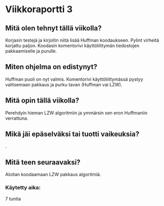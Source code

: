 # Viikkoraportti 3

## Mitä olen tehnyt tällä viikolla?
Korjasin testejä ja kirjoitin niitä lisää Huffman koodaukseen. Pylint virheitä korjattu paljon.
Koodasin komentorivi käyttöliittymän tiedostojen pakkaamiselle ja purulle.

## Miten ohjelma on edistynyt?
Huffman puoli on nyt valmis. Komentorivi käyttöliittymässä pystyy valitsemaan pakkaus ja purku tavan (Huffman vai LZW).

## Mitä opin tällä viikolla?
Perehdyin hieman LZW algoritmiin ja ymmärsin sen eron Huffmaniin verrattuna.

## Mikä jäi epäselväksi tai tuotti vaikeuksia?
.

## Mitä teen seuraavaksi?
Aloitan koodaamaan LZW pakkaus algoritmiä.

### Käytetty aika:
7 tuntia

